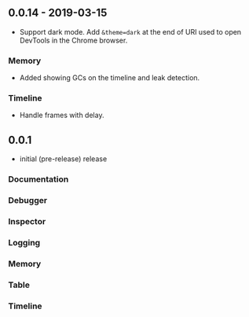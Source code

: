 ## 0.0.14 - 2019-03-15
* Support dark mode.  Add ```&theme=dark``` at the end of URI used to open DevTools in the Chrome browser.
### Memory
* Added showing GCs on the timeline and leak detection.
### Timeline
* Handle frames with delay.

## 0.0.1
- initial (pre-release) release
### Documentation
### Debugger
### Inspector
### Logging
### Memory
### Table
### Timeline
